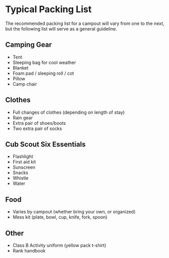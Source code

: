 # Typical Packing List

The recommended packing list for a campout will vary from one to the next, but
the following list will serve as a general guideline.

## Camping Gear

- Tent
- Sleeping bag for cool weather
- Blanket
- Foam pad / sleeping roll / cot
- Pillow
- Camp chair

## Clothes

- Full changes of clothes (depending on length of stay)
- Rain gear
- Extra pair of shoes/boots
- Two extra pair of socks

## Cub Scout Six Essentials

- Flashlight
- First aid kit
- Sunscreen
- Snacks
- Whistle
- Water

## Food

- Varies by campout (whether bring your own, or organized)
- Mess kit (plate, bowl, cup, knife, fork, spoon)

## Other

- Class B Activity uniform (yellow pack t-shirt)
- Rank handbook
